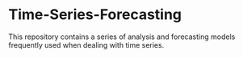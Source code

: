 # Time-Series-Forecasting
This repository contains a series of analysis and forecasting models frequently used when dealing with time series.
